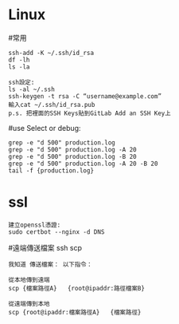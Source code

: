 # Linux

#常用
```
ssh-add -K ~/.ssh/id_rsa
df -lh
ls -la

ssh設定:
ls -al ~/.ssh 
ssh-keygen -t rsa -C “username@example.com” 
輸入cat ~/.ssh/id_rsa.pub  
p.s. 把裡面的SSH Keys貼到GitLab Add an SSH Key上 
```

#use Select or debug:
```
grep -e "d 500" production.log 
grep -e "d 500" production.log -A 20 
grep -e "d 500" production.log -B 20 
grep -e "d 500" production.log -A 20 -B 20 
tail -f {production.log} 
```

# ssl 
```
建立openssl憑證:
sudo certbot --nginx -d DNS
```

#遠端傳送檔案 ssh scp
```
我知道 傳送檔案： 以下指令：

從本地傳到遠端
scp {檔案路徑A}   {root@ipaddr:路徑檔案B}

從遠端傳到本地
scp {root@ipaddr:檔案路徑A}   {檔案路徑}

```
